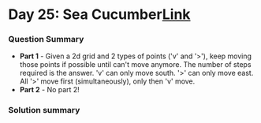 # Day 25: Sea Cucumber[Link](https://adventofcode.com/2021/day/25)

### Question Summary
- **Part 1** - Given a 2d grid and 2 types of points ('v' and '>'), keep moving those points if possible until can't move anymore. The number of steps required is the answer. 'v' can only move south. '>' can only move east. All '>' move first (simultaneously), only then 'v' move. 
- **Part 2** - No part 2!

### Solution summary 


